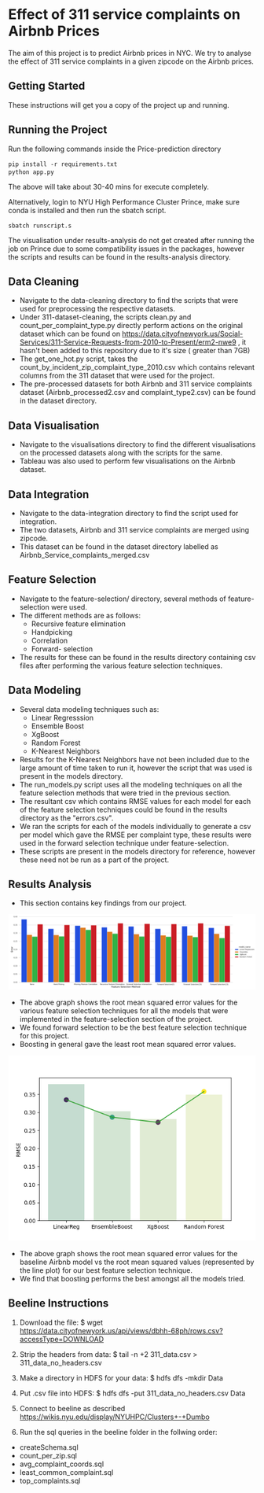 # Effect of 311 service complaints on Airbnb Prices 

The aim of this project is to predict Airbnb prices in NYC. We try to analyse the effect of 311 service complaints in a given zipcode on the Airbnb prices. 

## Getting Started

These instructions will get you a copy of the project up and running.

## Running the Project

Run the following commands inside the Price-prediction directory 
```
pip install -r requirements.txt
python app.py
```
The above will take about 30-40 mins for execute completely. 

Alternatively, login to NYU High Performance Cluster Prince, make sure conda is installed and then run the sbatch script.

```
sbatch runscript.s
```
The visualisation under results-analysis do not get created after running the job on Prince due to some compatibility issues in the packages, however the scripts and results can be found in the results-analysis directory. 
## Data Cleaning 

* Navigate to the data-cleaning directory to find the scripts that were used for preprocessing the respective datasets. 
* Under 311-dataset-cleaning, the scripts clean.py and count_per_complaint_type.py directly perform actions on the original dataset which can be found on https://data.cityofnewyork.us/Social-Services/311-Service-Requests-from-2010-to-Present/erm2-nwe9 , it hasn't been added to this repository due to it's size ( greater than 7GB)
* The get_one_hot.py script, takes the count_by_incident_zip_complaint_type_2010.csv which contains relevant columns from the 311 dataset that were used for the project. 
* The pre-processed datasets for both Airbnb and 311 service complaints dataset (Airbnb_processed2.csv and complaint_type2.csv) can be found in the dataset directory.

## Data Visualisation

* Navigate to the visualisations directory to find the different visualisations on the processed datasets along with the scripts for the same. 
* Tableau was also used to perform few visualisations on the Airbnb dataset.

## Data Integration

* Navigate to the data-integration directory to find the script used for integration. 
* The two datasets, Airbnb and 311 service complaints are merged using zipcode. 
* This dataset can be found in the dataset directory labelled as Airbnb_Service_complaints_merged.csv

## Feature Selection

* Navigate to the feature-selection/ directory, several methods of feature-selection were used. 
* The different methods are as follows:
    - Recursive feature elimination
    - Handpicking
    - Correlation
    - Forward- selection
* The results for these can be found in the results directory containing csv files after performing the various feature selection techniques.

## Data Modeling 

* Several data modeling techniques such as:
    - Linear Regresssion
    - Ensemble Boost
    - XgBoost
    - Random Forest
    - K-Nearest Neighbors
* Results for the K-Nearest Neighbors have not been included due to the large amount of time taken to run it, however the script that was used is present in the models directory.  
* The run_models.py script uses all the modeling techniques on all the feature selection methods that were tried in the previous section. 
* The resultant csv which contains RMSE values for each model for each of the feature selection techniques could be found in the results directory as the "errors.csv".
* We ran the scripts for each of the models individually to generate a csv per model which gave the RMSE per complaint type, these results were used in the forward selection technique under feature-selection. 
* These scripts are present in the models directory for reference, however these need not be run as a part of the project. 

## Results Analysis

* This section contains key findings from our project. 

![Feature Selection Comparsion](results_analysis/images/featureselectioncomparison.png)

* The above graph shows the root mean squared error values for the various feature selection techniques for all the models that were implemented in the feature-selection section of the project. 
* We found forward selection to be the best feature selection technique for this project. 
* Boosting in general gave the least root mean squared error values. 

![Feature Selection Comparsion](results_analysis/images/modeling_baselinevsforward.png)

* The above graph shows the root mean squared error values for the baseline Airbnb model vs the root mean squared values (represented by the line plot) for our best feature selection technique. 
* We find that boosting performs the best amongst all the models tried. 

## Beeline Instructions
1. Download the file:
$ wget https://data.cityofnewyork.us/api/views/dbhh-68ph/rows.csv?accessType=DOWNLOAD

2. Strip the headers from data:
$ tail -n +2 311_data.csv > 311_data_no_headers.csv

3. Make a directory in HDFS for your data:
$ hdfs dfs -mkdir Data

4. Put .csv file into HDFS:
$ hdfs dfs -put 311_data_no_headers.csv Data

5. Connect to beeline as described https://wikis.nyu.edu/display/NYUHPC/Clusters+-+Dumbo 

6. Run the sql queries in the beeline folder in the follwing order:
- createSchema.sql
- count_per_zip.sql   
- avg_complaint_coords.sql                                    
- least_common_complaint.sql      
- top_complaints.sql
   



